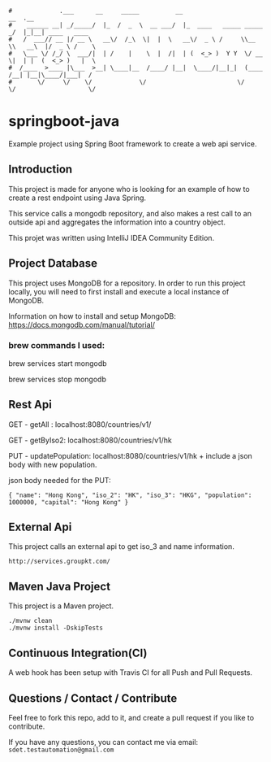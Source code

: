 ```                                                                      
#             .___      __     _____          __                         __  .__               
#    ______ __| _/_____/  |_  /  _  \  __ ___/  |_  ____   _____ _____ _/  |_|__| ____   ____  
#   /  ___// __ |/ __ \   __\/  /_\  \|  |  \   __\/  _ \ /     \\__  \\   __\  |/  _ \ /    \ 
#   \___ \/ /_/ \  ___/|  | /    |    \  |  /|  | (  <_> )  Y Y  \/ __ \|  | |  (  <_> )   |  \
#  /____  >____ |\___  >__| \____|__  /____/ |__|  \____/|__|_|  (____  /__| |__|\____/|___|  /
#       \/     \/    \/             \/                         \/     \/                    \/ 
```

# springboot-java
Example project using Spring Boot framework to create a web api service.  


Introduction
------------
This project is made for anyone who is looking for an example of how to create a rest endpoint using Java Spring.

This service calls a mongodb repository, and also makes a rest call to an outside api and aggregates the information into a country object. 

This projet was written using IntelliJ IDEA Community Edition.   


Project Database
-----
This project uses MongoDB for a repository.  In order to run this project locally, you will need to first install and execute a local instance of MongoDB.

Information on how to install and setup MongoDB: https://docs.mongodb.com/manual/tutorial/      

### brew commands I used: 

brew services start mongodb

brew services stop mongodb



Rest Api 
-----

GET - getAll : localhost:8080/countries/v1/

GET - getByIso2: localhost:8080/countries/v1/hk

PUT - updatePopulation: localhost:8080/countries/v1/hk + include a json body with new population.

json body needed for the PUT:

`{
    "name": "Hong Kong",
    "iso_2": "HK",
    "iso_3": "HKG",
    "population": 1000000,
    "capital": "Hong Kong"
}`


External Api
-----
This project calls an external api to get iso_3 and name information.  

    http://services.groupkt.com/
    
    
Maven Java Project
-----
This project is a Maven project. 

    ./mvnw clean
    ./mvnw install -DskipTests
    
   
Continuous Integration(CI)
------------
A web hook has been setup with Travis CI for all Push and Pull Requests.
 

Questions / Contact / Contribute
------------
Feel free to fork this repo, add to it, and create a pull request if you like to contribute.  

If you have any questions, you can contact me via email: `sdet.testautomation@gmail.com`